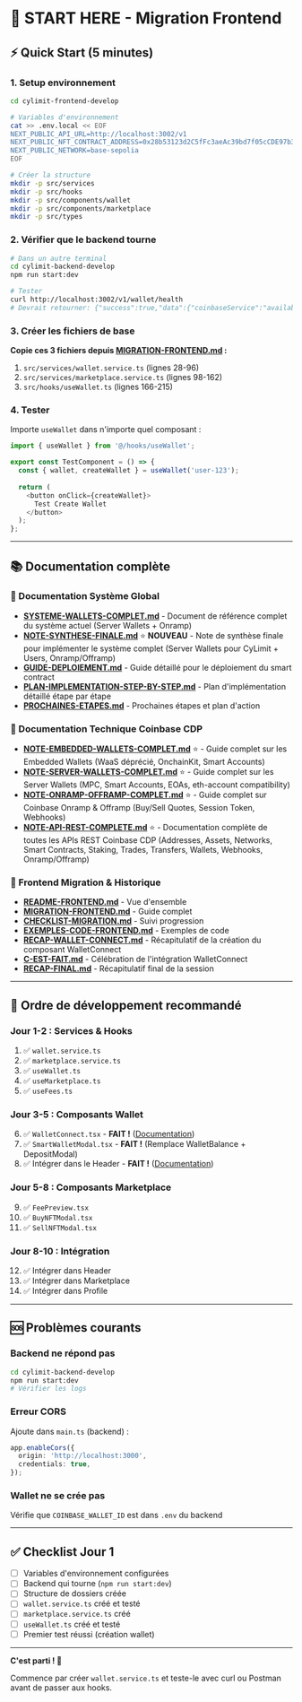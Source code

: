 # 🚀 START HERE - Migration Frontend

## ⚡ Quick Start (5 minutes)

### 1. Setup environnement

```bash
cd cylimit-frontend-develop

# Variables d'environnement
cat >> .env.local << EOF
NEXT_PUBLIC_API_URL=http://localhost:3002/v1
NEXT_PUBLIC_NFT_CONTRACT_ADDRESS=0x28b53123d2C5fFc3aeAc39bd7f05cCDE97b319b3
NEXT_PUBLIC_NETWORK=base-sepolia
EOF

# Créer la structure
mkdir -p src/services
mkdir -p src/hooks
mkdir -p src/components/wallet
mkdir -p src/components/marketplace
mkdir -p src/types
```

### 2. Vérifier que le backend tourne

```bash
# Dans un autre terminal
cd cylimit-backend-develop
npm run start:dev

# Tester
curl http://localhost:3002/v1/wallet/health
# Devrait retourner: {"success":true,"data":{"coinbaseService":"available"}}
```

### 3. Créer les fichiers de base

**Copie ces 3 fichiers depuis [MIGRATION-FRONTEND.md](./MIGRATION-FRONTEND.md) :**

1. `src/services/wallet.service.ts` (lignes 28-96)
2. `src/services/marketplace.service.ts` (lignes 98-162)
3. `src/hooks/useWallet.ts` (lignes 166-215)

### 4. Tester

Importe `useWallet` dans n'importe quel composant :

```typescript
import { useWallet } from '@/hooks/useWallet';

export const TestComponent = () => {
  const { wallet, createWallet } = useWallet('user-123');
  
  return (
    <button onClick={createWallet}>
      Test Create Wallet
    </button>
  );
};
```

---

## 📚 Documentation complète

### 🎯 Documentation Système Global

- **[SYSTEME-WALLETS-COMPLET.md](./SYSTEME-WALLETS-COMPLET.md)** - Document de référence complet du système actuel (Server Wallets + Onramp)
- **[NOTE-SYNTHESE-FINALE.md](./NOTE-SYNTHESE-FINALE.md)** ⭐ **NOUVEAU** - Note de synthèse finale pour implémenter le système complet (Server Wallets pour CyLimit + Users, Onramp/Offramp)
- **[GUIDE-DEPLOIEMENT.md](./GUIDE-DEPLOIEMENT.md)** - Guide détaillé pour le déploiement du smart contract
- **[PLAN-IMPLEMENTATION-STEP-BY-STEP.md](./PLAN-IMPLEMENTATION-STEP-BY-STEP.md)** - Plan d'implémentation détaillé étape par étape
- **[PROCHAINES-ETAPES.md](./PROCHAINES-ETAPES.md)** - Prochaines étapes et plan d'action

### 📖 Documentation Technique Coinbase CDP

- **[NOTE-EMBEDDED-WALLETS-COMPLET.md](./NOTE-EMBEDDED-WALLETS-COMPLET.md)** ⭐ - Guide complet sur les Embedded Wallets (WaaS déprécié, OnchainKit, Smart Accounts)
- **[NOTE-SERVER-WALLETS-COMPLET.md](./NOTE-SERVER-WALLETS-COMPLET.md)** ⭐ - Guide complet sur les Server Wallets (MPC, Smart Accounts, EOAs, eth-account compatibility)
- **[NOTE-ONRAMP-OFFRAMP-COMPLET.md](./NOTE-ONRAMP-OFFRAMP-COMPLET.md)** ⭐ - Guide complet sur Coinbase Onramp & Offramp (Buy/Sell Quotes, Session Token, Webhooks)
- **[NOTE-API-REST-COMPLETE.md](./NOTE-API-REST-COMPLETE.md)** ⭐ - Documentation complète de toutes les APIs REST Coinbase CDP (Addresses, Assets, Networks, Smart Contracts, Staking, Trades, Transfers, Wallets, Webhooks, Onramp/Offramp)

### 📝 Frontend Migration & Historique

- **[README-FRONTEND.md](./README-FRONTEND.md)** - Vue d'ensemble
- **[MIGRATION-FRONTEND.md](./MIGRATION-FRONTEND.md)** - Guide complet
- **[CHECKLIST-MIGRATION.md](./CHECKLIST-MIGRATION.md)** - Suivi progression
- **[EXEMPLES-CODE-FRONTEND.md](./EXEMPLES-CODE-FRONTEND.md)** - Exemples de code
- **[RECAP-WALLET-CONNECT.md](./RECAP-WALLET-CONNECT.md)** - Récapitulatif de la création du composant WalletConnect
- **[C-EST-FAIT.md](./C-EST-FAIT.md)** - Célébration de l'intégration WalletConnect
- **[RECAP-FINAL.md](./RECAP-FINAL.md)** - Récapitulatif final de la session

---

## 🎯 Ordre de développement recommandé

### Jour 1-2 : Services & Hooks
1. ✅ `wallet.service.ts`
2. ✅ `marketplace.service.ts`
3. ✅ `useWallet.ts`
4. ✅ `useMarketplace.ts`
5. ✅ `useFees.ts`

### Jour 3-5 : Composants Wallet
6. ✅ `WalletConnect.tsx` - **FAIT !** ([Documentation](./COMPOSANT-WALLET-CONNECT.md))
7. ✅ `SmartWalletModal.tsx` - **FAIT !** (Remplace WalletBalance + DepositModal)
8. ✅ Intégrer dans le Header - **FAIT !** ([Documentation](./INTEGRATION-HEADER.md))

### Jour 5-8 : Composants Marketplace
9. ✅ `FeePreview.tsx`
10. ✅ `BuyNFTModal.tsx`
11. ✅ `SellNFTModal.tsx`

### Jour 8-10 : Intégration
12. ✅ Intégrer dans Header
13. ✅ Intégrer dans Marketplace
14. ✅ Intégrer dans Profile

---

## 🆘 Problèmes courants

### Backend ne répond pas
```bash
cd cylimit-backend-develop
npm run start:dev
# Vérifier les logs
```

### Erreur CORS
Ajoute dans `main.ts` (backend) :
```typescript
app.enableCors({
  origin: 'http://localhost:3000',
  credentials: true,
});
```

### Wallet ne se crée pas
Vérifie que `COINBASE_WALLET_ID` est dans `.env` du backend

---

## ✅ Checklist Jour 1

- [ ] Variables d'environnement configurées
- [ ] Backend qui tourne (`npm run start:dev`)
- [ ] Structure de dossiers créée
- [ ] `wallet.service.ts` créé et testé
- [ ] `marketplace.service.ts` créé
- [ ] `useWallet.ts` créé et testé
- [ ] Premier test réussi (création wallet)

---

**C'est parti ! 🚀**

Commence par créer `wallet.service.ts` et teste-le avec curl ou Postman avant de passer aux hooks.
